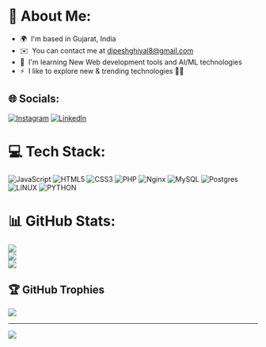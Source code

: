 # 💫 About Me:
* 🌍  I'm based in Gujarat, India
* ✉️  You can contact me at [dipeshghiyal8@gmail.com](mailto:dipeshghiyal8@gmail.com)
* 🧠  I'm learning New Web development tools and AI/ML technologies
* ⚡  I like to explore new & trending technologies 👨‍💻


## 🌐 Socials:
[![Instagram](https://img.shields.io/badge/Instagram-%23E4405F.svg?logo=Instagram&logoColor=white)](https://www.instagram.com/dipesh_patel111/) [![LinkedIn](https://img.shields.io/badge/LinkedIn-%230077B5.svg?logo=linkedin&logoColor=white)](https://www.linkedin.com/in/dipesh-ghiyal-aba663131)
# 💻 Tech Stack:
![JavaScript](https://img.shields.io/badge/javascript-%23323330.svg?style=for-the-badge&logo=javascript&logoColor=%23F7DF1E) ![HTML5](https://img.shields.io/badge/html5-%23E34F26.svg?style=for-the-badge&logo=html5&logoColor=white) ![CSS3](https://img.shields.io/badge/css3-%231572B6.svg?style=for-the-badge&logo=css3&logoColor=white) ![PHP](https://img.shields.io/badge/php-%23777BB4.svg?style=for-the-badge&logo=php&logoColor=white) ![Nginx](https://img.shields.io/badge/nginx-%23009639.svg?style=for-the-badge&logo=nginx&logoColor=white) ![MySQL](https://img.shields.io/badge/mysql-%2300f.svg?style=for-the-badge&logo=mysql&logoColor=white) ![Postgres](https://img.shields.io/badge/postgres-%23316192.svg?style=for-the-badge&logo=postgresql&logoColor=white) ![LINUX](https://img.shields.io/badge/Linux-FCC624?style=for-the-badge&logo=linux&logoColor=black) ![PYTHON](https://img.shields.io/badge/python-3670A0?style=for-the-badge&logo=python&logoColor=ffdd54)

# 📊 GitHub Stats:
![](https://github-readme-stats.vercel.app/api?username=dipesh4568&theme=vue-dark&hide_border=true&include_all_commits=false&count_private=true)<br/>
![](https://github-readme-streak-stats.herokuapp.com/?user=dipesh4568&theme=vue-dark&hide_border=true)<br/>
![](https://github-readme-stats.vercel.app/api/top-langs/?username=dipesh4568&theme=vue-dark&hide_border=true&include_all_commits=false&count_private=true&layout=compact)

## 🏆 GitHub Trophies
![](https://github-profile-trophy.vercel.app/?username=dipesh4568&theme=radical&no-frame=true&no-bg=false&margin-w=4)

---
[![](https://visitcount.itsvg.in/api?id=dipesh4568&icon=5&color=0)](https://visitcount.itsvg.in)


  
<!-- Proudly created with GPRM ( https://gprm.itsvg.in ) -->
